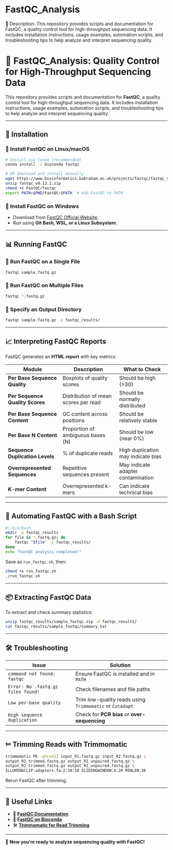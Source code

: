 # FastQC_Analysis
📝 Description: This repository provides scripts and documentation for FastQC, a quality control tool for high-throughput sequencing data. It includes installation instructions, usage examples, automation scripts, and troubleshooting tips to help analyze and interpret sequencing quality.


# 🧬 FastQC_Analysis: Quality Control for High-Throughput Sequencing Data  

This repository provides scripts and documentation for **FastQC**, a quality control tool for high-throughput sequencing data. It includes installation instructions, usage examples, automation scripts, and troubleshooting tips to help analyze and interpret sequencing quality.  

---

## 🚀 Installation  

### 🔹 Install FastQC on Linux/macOS  
```bash
# Install via Conda (recommended)
conda install -c bioconda fastqc

# OR download and install manually
wget https://www.bioinformatics.babraham.ac.uk/projects/fastqc/fastqc_v0.12.1.zip
unzip fastqc_v0.12.1.zip
chmod +x FastQC/fastqc
export PATH=$PWD/FastQC:$PATH  # Add FastQC to PATH
```

### 🔹 Install FastQC on Windows  
- Download from [FastQC Official Website](https://www.bioinformatics.babraham.ac.uk/projects/fastqc/).  
- Run using **Git Bash, WSL, or a Linux Subsystem**.  

---

## 📊 Running FastQC  

### 🔹 Run FastQC on a Single File  
```bash
fastqc sample.fastq.gz
```

### 🔹 Run FastQC on Multiple Files  
```bash
fastqc *.fastq.gz
```

### 🔹 Specify an Output Directory  
```bash
fastqc sample.fastq.gz -o fastqc_results/
```

---

## 📈 Interpreting FastQC Reports  

FastQC generates an **HTML report** with key metrics:  

| **Module** | **Description** | **What to Check** |
|------------|---------------|------------------|
| **Per Base Sequence Quality** | Boxplots of quality scores | Should be high (>30) |
| **Per Sequence Quality Scores** | Distribution of mean scores per read | Should be normally distributed |
| **Per Base Sequence Content** | GC content across positions | Should be relatively stable |
| **Per Base N Content** | Proportion of ambiguous bases (N) | Should be low (near 0%) |
| **Sequence Duplication Levels** | % of duplicate reads | High duplication may indicate bias |
| **Overrepresented Sequences** | Repetitive sequences present | May indicate adapter contamination |
| **K-mer Content** | Overrepresented k-mers | Can indicate technical bias |

---

## 🔄 Automating FastQC with a Bash Script  

```bash
#!/bin/bash
mkdir -p fastqc_results
for file in *.fastq.gz; do
    fastqc "$file" -o fastqc_results/
done
echo "FastQC analysis completed!"
```

Save as `run_fastqc.sh`, then:  
```bash
chmod +x run_fastqc.sh
./run_fastqc.sh
```

---

## 📦 Extracting FastQC Data  

To extract and check summary statistics:  
```bash
unzip fastqc_results/sample_fastqc.zip -d fastqc_results/
cat fastqc_results/sample_fastqc/summary.txt
```

---

## 🛠 Troubleshooting  

| **Issue** | **Solution** |
|-----------|-------------|
| `command not found: fastqc` | Ensure FastQC is installed and in `PATH` |
| `Error: No .fastq.gz files found!` | Check filenames and file paths |
| `Low per-base quality` | Trim low-quality reads using `Trimmomatic` or `Cutadapt` |
| `High sequence duplication` | Check for **PCR bias** or **over-sequencing** |

---

## ✂ Trimming Reads with Trimmomatic  

```bash
trimmomatic PE -phred33 input_R1.fastq.gz input_R2.fastq.gz \
output_R1_trimmed.fastq.gz output_R1_unpaired.fastq.gz \
output_R2_trimmed.fastq.gz output_R2_unpaired.fastq.gz \
ILLUMINACLIP:adapters.fa:2:30:10 SLIDINGWINDOW:4:20 MINLEN:36
```

Rerun FastQC after trimming.

---

## 🔗 Useful Links  
- 📜 **[FastQC Documentation](https://www.bioinformatics.babraham.ac.uk/projects/fastqc/)**  
- 📘 **[FastQC on Bioconda](https://anaconda.org/bioconda/fastqc)**  
- 🛠 **[Trimmomatic for Read Trimming](http://www.usadellab.org/cms/?page=trimmomatic)**  

---

🚀 **Now you're ready to analyze sequencing quality with FastQC!**  

